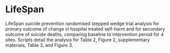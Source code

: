 # LifeSpan
LifeSpan suicide prevention randomised stepped wedge trial analysis for primary outcome of change in hospital treated self-harm and for secondary outcome of suicide deaths, comparing baseline to intervention period for 4 sites. Scripts detail the analysis for Table 2, Figure 2, supplementary materials, Table 3, and Figure 3.
